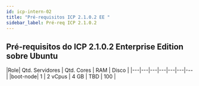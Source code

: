 ```yaml
---
id: icp-intern-02
title: "Pré-requisitos ICP 2.1.0.2 EE "
sidebar_label: Pré-req ICP 2.1.0.2
---
```


## Pré-requisitos do ICP 2.1.0.2 Enterprise Edition sobre Ubuntu

|Role| Qtd. Servidores | Qtd. Cores | RAM | Disco |
|---|---|---|---|---|---|---|
|boot-node| 1 | 2 vCpus | 4 GB | TBD | 100 |